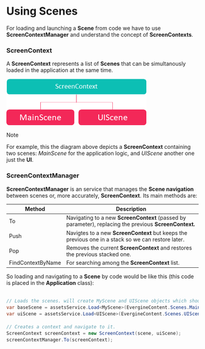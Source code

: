 # Using Scenes

For loading and launching a **Scene** from code we have to use **ScreenContextManager** and understand the concept of **ScreenContexts**.

### ScreenContext

A **ScreenContext** represents a list of **Scenes** that can be simultanously loaded in the application at the same time. 


![ScreenContext](images/ScreenContext.png)

>[!NOTE]
> For example, this the diagram above depicts a **ScreenContext** containing two scenes: _MainScene_ for the application logic, and _UIScene_ another one just the **UI**.

### ScreenContextManager
**ScreenContextManager** is an service that manages the **Scene navigation** between scenes or, more accurately, **ScreenContext**.
Its main methods are:

| Method | Description | 
| ------ | ----------- |
| To   |  Navigating to a new **ScreenContext**  (passed by parameter), replacing the previous **ScreenContext.** |
| Push |  Navigtes to a new **ScreenContext** but keeps the previous one in a stack so we can restore later.
| Pop  |  Removes the current **ScreenContext** and restores the previous stacked one. 
| FindContextByName | For searching among the **ScreenContext** list.

So loading and navigating to a **Scene** by code would be like this (this code is placed in the **Application** class):

```csharp

// Loads the scenes. will create MyScene and UIScene objects which should be existing classes that intherit Scene class.
var baseScene = assetsService.Load<MyScene>(EvergineContent.Scenes.MainScene_wescene);
var uiScene = assetsService.Load<UIScene>(EvergineContent.Scenes.UIScene_wescene);

// Creates a context and navigate to it.
ScreenContext screenContext = new ScreenContext(scene, uiScene);
screenContextManager.To(screenContext);

```